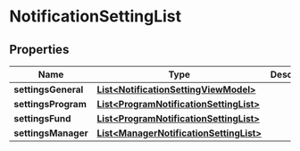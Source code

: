 
# NotificationSettingList

## Properties
Name | Type | Description | Notes
------------ | ------------- | ------------- | -------------
**settingsGeneral** | [**List&lt;NotificationSettingViewModel&gt;**](NotificationSettingViewModel.md) |  |  [optional]
**settingsProgram** | [**List&lt;ProgramNotificationSettingList&gt;**](ProgramNotificationSettingList.md) |  |  [optional]
**settingsFund** | [**List&lt;ProgramNotificationSettingList&gt;**](ProgramNotificationSettingList.md) |  |  [optional]
**settingsManager** | [**List&lt;ManagerNotificationSettingList&gt;**](ManagerNotificationSettingList.md) |  |  [optional]



